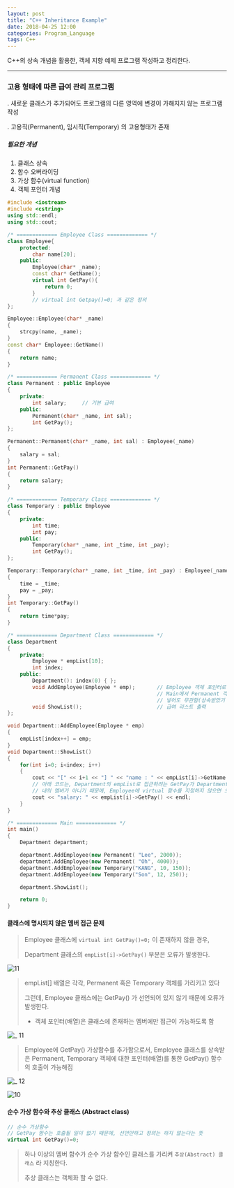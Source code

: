 ```yaml
---
layout: post
title: "C++ Inheritance Example"
date: 2018-04-25 12:00
categories: Program_Language
tags: C++
---
```


C++의 상속 개념을 활용한, 객체 지향 예제 프로그램 작성하고 정리한다.

------

### 고용 형태에 따른 급여 관리 프로그램

  . 새로운 클래스가 추가되어도 프로그램의 다른 영역에 변경이 가해지지 않는 프로그램 작성

  . 고용직(Permanent), 임시직(Temporary) 의 고용형태가 존재



##### 필요한 개념

1. 클래스 상속
2. 함수 오버라이딩
3. 가상 함수(virtual function)
4. 객체 포인터 개념



```c++
#include <iostream>
#include <cstring>
using std::endl;
using std::cout;

/* ============= Employee Class ============= */
class Employee{
    protected:
        char name[20];
    public:
        Employee(char* _name);
        const char* GetName();
        virtual int GetPay(){
            return 0;
        }
        // virtual int Getpay()=0; 과 같은 정의
};

Employee::Employee(char* _name)
{
    strcpy(name, _name);
}
const char* Employee::GetName()
{
    return name;
}

/* ============= Permanent Class ============= */
class Permanent : public Employee
{
    private:
        int salary;     // 기본 급여
    public:
        Permanent(char* _name, int sal);
        int GetPay();
};

Permanent::Permanent(char* _name, int sal) : Employee(_name)
{
    salary = sal;
}
int Permanent::GetPay()
{
    return salary;
}

/* ============= Temporary Class ============= */
class Temporary : public Employee
{
    private:
        int time;
        int pay;
    public:
        Temporary(char* _name, int _time, int _pay);
        int GetPay();
};

Temporary::Temporary(char* _name, int _time, int _pay) : Employee(_name)
{
    time = _time;
    pay = _pay;
}
int Temporary::GetPay()
{
    return time*pay;
}

/* ============= Department Class ============= */
class Department
{
    private:
        Employee * empList[10];
        int index;
    public:
        Department(): index(0) { };
        void AddEmployee(Employee * emp);       // Employee 객체 포인터로 되어 있기 때문에,
                                                // Main에서 Permanent 객체를 생성한 값을
  	                                            // 넣어도 무관함(상속받았기 때문)
        void ShowList();                        // 급여 리스트 출력
};

void Department::AddEmployee(Employee * emp)
{
    empList[index++] = emp;
}
void Department::ShowList()
{
    for(int i=0; i<index; i++)
    {
        cout << "[" << i+1 << "] " << "name : " << empList[i]->GetName() << endl;
        // 아래 코드는, Department의 empList로 접근하려는 GetPay가 Department
        // 내의 멤버가 아니기 때문에, Employee에 virtual 함수를 지정하지 않으면 오류를 발생함
        cout << "salary: " << empList[i]->GetPay() << endl; 
    }
}

/* ============= Main ============= */
int main()
{
    Department department;

    department.AddEmployee(new Permanent( "Lee", 2000));
    department.AddEmployee(new Permanent( "Oh", 4000));
    department.AddEmployee(new Temporary("KANG", 10, 150));
    department.AddEmployee(new Temporary("Son", 12, 250));

    department.ShowList();

    return 0;
}
```



#### 클래스에 명시되지 않은 멤버 접근 문제

> Employee 클래스에 `virtual int GetPay()=0;` 이 존재하지 않을 경우,
>
> Department 클래스의 `empList[i]->GetPay()` 부분은 오류가 발생한다.



![11](https://user-images.githubusercontent.com/29933947/39238962-94932db8-48ba-11e8-8a30-d480bda570f1.png)





> empList[] 배열은 각각, Permanent 혹은 Temporary 객체를 가리키고 있다
>
> 그런데, Employee 클래스에는 GetPay() 가 선언되어 있지 않기 때문에 오류가 발생한다.
>
> * 객체 포인터(배열)은 클래스에 존재하는 멤버에만 접근이 가능하도록 함



![_ 11](https://user-images.githubusercontent.com/29933947/39238673-cf5eb7ce-48b9-11e8-9903-8064b2a8308c.png)



> Employee에 GetPay() 가상함수를 추가함으로서, Employee 클래스를 상속받은 Permanent, Temporary 객체에 대한 포인터(배열)를 통한 GetPay() 함수의 호출이 가능해짐



![_ 12](https://user-images.githubusercontent.com/29933947/39238636-bbebeb8a-48b9-11e8-96f0-f1eee23e8f4d.png)



![10](https://user-images.githubusercontent.com/29933947/39238961-94679fae-48ba-11e8-83d1-f31816804135.png)



#### 순수 가상 함수와 추상 클래스 (Abstract class)

```c++
// 순수 가상함수
// GetPay 함수는 호출될 일이 없기 때문에, 선언만하고 정의는 하지 않는다는 뜻
virtual int GetPay()=0;
```

> 하나 이상의 멤버 함수가 순수 가상 함수인 클래스를 가리켜 `추상(Abstract) 클래스` 라 지칭한다.
>
> 추상 클래스는 객체화 할 수 없다.